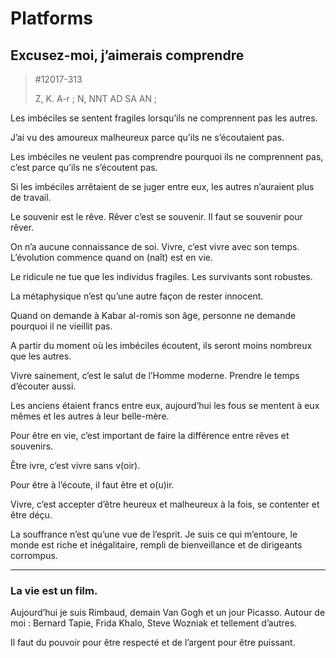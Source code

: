 # Platforms

## Excusez-moi, j’aimerais comprendre

>#12017-313
>
> Z, K. A-r ; N, NNT AD SA AN ;

Les imbéciles se sentent fragiles lorsqu’ils ne comprennent pas les autres.

J’ai vu des amoureux malheureux parce qu’ils ne s’écoutaient pas.

Les imbéciles ne veulent pas comprendre pourquoi ils ne comprennent pas, c’est parce qu’ils ne s’écoutent pas.

Si les imbéciles arrêtaient de se juger entre eux, les autres n’auraient plus de travail.

Le souvenir est le rêve. Rêver c’est se souvenir. Il faut se souvenir pour rêver.

On n’a aucune connaissance de soi. Vivre, c’est vivre avec son temps. L’évolution commence quand on (naît) est en vie.

Le ridicule ne tue que les individus fragiles. Les survivants sont robustes.

La métaphysique n’est qu’une autre façon de rester innocent.

Quand on demande à Kabar al-romis son âge, personne ne demande pourquoi il ne vieillit pas.

A partir du moment où les imbéciles écoutent, ils seront moins nombreux que les autres.

Vivre sainement, c’est le salut de l’Homme moderne. Prendre le temps d’écouter aussi.

Les anciens étaient francs entre eux, aujourd’hui les fous se mentent à eux mêmes et les autres à leur belle-mère.

Pour être en vie, c’est important de faire la différence entre rêves et souvenirs.

Être ivre, c’est vivre sans v(oir).

Pour être à l’écoute, il faut être et o(u)ir.

Vivre, c’est accepter d’être heureux et malheureux à la fois, se contenter et être déçu.

La souffrance n’est qu’une vue de l’esprit. Je suis ce qui m’entoure, le monde est riche et inégalitaire, rempli de bienveillance et de dirigeants corrompus.

---

### La vie est un film.

Aujourd’hui je suis Rimbaud, demain Van Gogh et un jour Picasso. Autour de moi : Bernard Tapie, Frida Khalo, Steve Wozniak et tellement d’autres.

Il faut du pouvoir pour être respecté et de l’argent pour être puissant.
